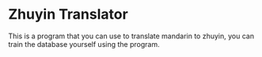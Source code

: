 # Zhuyin Translator
This is a program that you can use to translate mandarin to zhuyin, you can train the database yourself using the program.